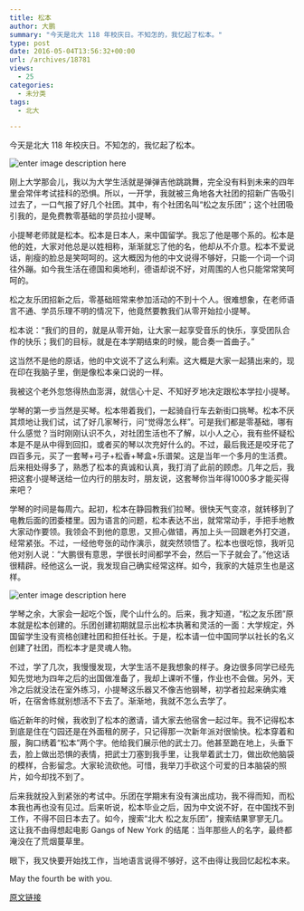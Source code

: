 ```yaml
---
title: 松本
author: 大鹏
summary: "今天是北大 118 年校庆日。不知怎的，我忆起了松本。"
type: post
date: 2016-05-04T13:56:32+00:00
url: /archives/18781
views:
  - 25
categories:
  - 未分类
tags:
  - 北大

---
```

今天是北大 118 年校庆日。不知怎的，我忆起了松本。

![enter image description here][1]

刚上大学那会儿，我以为大学生活就是弹弹吉他跳跳舞，完全没有料到未来的四年里会常伴考试挂科的恐惧。所以，一开学，我就被三角地各大社团的招新广告吸引过去了，一口气报了好几个社团。其中，有个社团名叫“松之友乐团”；这个社团吸引我的，是免费教零基础的学员拉小提琴。

小提琴老师就是松本。松本是日本人，来中国留学。我忘了他是哪个系的。松本是他的姓，大家对他总是以姓相称，渐渐就忘了他的名，他却从不介意。松本不爱说话，削瘦的脸总是笑呵呵的。这大概因为他的中文说得不够好，只能一个词一个词往外蹦。如今我生活在德国和奥地利，德语却说不好，对周围的人也只能常常笑呵呵的。

松之友乐团招新之后，零基础班常来参加活动的不到十个人。很难想象，在老师语言不通、学员乐理不明的情况下，他竟然要教我们从零开始拉小提琴。

松本说：“我们的目的，就是从零开始，让大家一起享受音乐的快乐，享受团队合作的快乐；我们的目标，就是在本学期结束的时候，能合奏一首曲子。”

这当然不是他的原话，他的中文说不了这么利索。这大概是大家一起猜出来的，现在印在我脑子里，倒是像松本亲口说的一样。

我被这个老外忽悠得热血澎湃，就信心十足、不知好歹地决定跟松本学拉小提琴。

学琴的第一步当然是买琴。松本带着我们，一起骑自行车去新街口挑琴。松本不厌其烦地让我们试，试了好几家琴行，问“觉得怎么样”。可是我们都是零基础，哪有什么感觉？当时刚刚认识不久，对社团生活也不了解，以小人之心，我有些怀疑松本是不是从中得到回扣，或者买的琴以次充好什么的。不过，最后我还是咬牙花了四百多元，买了一套琴+弓子+松香+琴盒+乐谱架。这是当年一个多月的生活费。后来相处得多了，熟悉了松本的真诚和认真，我打消了此前的顾虑。几年之后，我把这套小提琴送给一位内行的朋友时，朋友说，这套琴你当年得1000多才能买得来吧？

学琴的时间是每周六。起初，松本在静园教我们拉琴。很快天气变凉，就转移到了电教后面的团委楼里。因为语言的问题，松本表达不出，就常常动手，手把手地教大家动作要领。我领会不到他的意思，又担心做错，再加上头一回跟老外打交道，经常紧张。不过，一经他夸张的动作演示，就突然领悟了。松本也很吃惊，我听见他对别人说：“大鹏很有意思，学很长时间都学不会，然后一下子就会了。”他这话很精辟。经他这么一说，我发现自己确实经常这样。如今，我家的大娃京生也是这样。

![enter image description here][2]

学琴之余，大家会一起吃个饭，爬个山什么的。后来，我才知道，“松之友乐团”原本就是松本创建的。乐团创建初期就显示出松本执著和灵活的一面：大学规定，外国留学生没有资格创建社团和担任社长。于是，松本请一位中国同学以社长的名义创建了社团，而松本才是灵魂人物。

不过，学了几次，我慢慢发现，大学生活不是我想象的样子。身边很多同学已经先知先觉地为四年之后的出国做准备了，我却上课听不懂，作业也不会做。另外，天冷之后就没法在室外练习，小提琴这乐器又不像吉他钢琴，初学者拉起来确实难听，在宿舍练就别想活不下去了。渐渐地，我就不怎么去学了。

临近新年的时候，我收到了松本的邀请，请大家去他宿舍一起过年。我不记得松本到底是住在勺园还是在外面租的房子，只记得那一次新年派对很愉快。松本穿着和服，胸口绣着“松本”两个字。他给我们展示他的武士刀。他甚至跪在地上，头垂下去，脸上做出恐惧的表情，把武士刀塞到我手里，让我举着武士刀，做出砍他脑袋的模样，合影留念。大家轮流砍他。可惜，我举刀手砍这个可爱的日本脑袋的照片，如今却找不到了。

后来我就投入到紧张的考试中。乐团在学期末有没有演出成功，我不得而知，而松本我也再也没有见过。后来听说，松本毕业之后，因为中文说不好，在中国找不到工作，不得不回日本去了。如今，搜索“北大 松之友乐团”，搜索结果寥寥无几。这让我不由得想起电影 Gangs of New York 的结尾：当年那些人的名字，最终都淹没在了荒烟蔓草里。

眼下，我又快要开始找工作，当地语言说得不够好，这不由得让我回忆起松本来。

May the fourth be with you.

 [1]: https://goldenpiano.files.wordpress.com/2011/02/violin.jpg
 [2]: http://attach3.bdwm.net/attach/boards/Postcard/M.1435915356.A/08-%E9%9D%99%E5%9B%AD%E8%8D%89%E5%9D%AA.jpg

[原文链接](http://dapengde.com/archives/18781)

